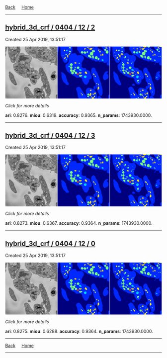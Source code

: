 
[Back](..)&nbsp;&nbsp;&nbsp;&nbsp;&nbsp;[Home](https://leapmanlab.github.io/snapshots)

---

<div class="summary"><a href="2"><h2>hybrid_3d_crf / 0404 / 12 / 2</h2></a><p>Created 25 Apr 2019, 13:51:17
</p><a href="2"><img src="2/media/summary.png" align="center"></a><p>
<i>Click for more details</i>
</p></div>

**ari**: 0.8276. **miou**: 0.6319. **accuracy**: 0.9365. **n_params**: 1743930.0000. 

---

<div class="summary"><a href="3"><h2>hybrid_3d_crf / 0404 / 12 / 3</h2></a><p>Created 25 Apr 2019, 13:51:17
</p><a href="3"><img src="3/media/summary.png" align="center"></a><p>
<i>Click for more details</i>
</p></div>

**ari**: 0.8273. **miou**: 0.6367. **accuracy**: 0.9364. **n_params**: 1743930.0000. 

---

<div class="summary"><a href="0"><h2>hybrid_3d_crf / 0404 / 12 / 0</h2></a><p>Created 25 Apr 2019, 13:51:17
</p><a href="0"><img src="0/media/summary.png" align="center"></a><p>
<i>Click for more details</i>
</p></div>

**ari**: 0.8275. **miou**: 0.6288. **accuracy**: 0.9364. **n_params**: 1743930.0000. 

---

[Back](..)&nbsp;&nbsp;&nbsp;&nbsp;&nbsp;[Home](https://leapmanlab.github.io/snapshots)

---
